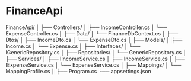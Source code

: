 # FinanceApi

FinanceApi/
│
├── Controllers/
│   ├── IncomeController.cs
│   └── ExpenseController.cs
│
├── Data/
│   └── FinanceDbContext.cs
│
├── Dtos/
│   ├── IncomeDto.cs
│   └── ExpenseDto.cs
│
├── Models/
│   ├── Income.cs
│   └── Expense.cs
│
├── Interfaces/
│   └── IGenericRepository.cs
│
├── Repositories/
│   └── GenericRepository.cs
│
├── Services/
│   ├── IIncomeService.cs
│   ├── IncomeService.cs
│   ├── IExpenseService.cs
│   └── ExpenseService.cs
│
├── Mappings/
│   └── MappingProfile.cs
│
├── Program.cs
└── appsettings.json
